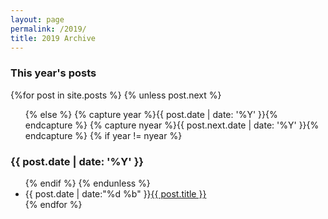 ```yaml
---
layout: page
permalink: /2019/
title: 2019 Archive
---
```



<div id="archives">
  <section id="archive">
      <h3>This year's posts</h3>
      {%for post in site.posts %}
      {% unless post.next %}
      <ul class="this">
          {% else %}
          {% capture year %}{{ post.date | date: '%Y' }}{% endcapture %}
          {% capture nyear %}{{ post.next.date | date: '%Y' }}{% endcapture %}
          {% if year != nyear %}
      </ul>
      <h3>{{ post.date | date: '%Y' }}</h3>
      <ul class="past">
          {% endif %}
          {% endunless %}
          <li><time>{{ post.date | date:"%d %b" }}</time><a href="{{ post.url | remove: "/"}}">{{ post.title }}</a></li>
          {% endfor %}
      </ul>
  </section>
</div>
